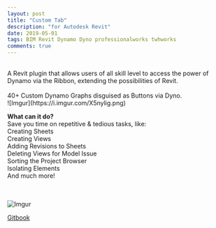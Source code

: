 ```yaml
---
layout: post
title: "Custom Tab"
description: "for Autodesk Revit"
date: 2019-05-01
tags: BIM Revit Dynamo Dyno professionalworks twhworks
comments: true
---
```

<br>
A Revit plugin that allows users of all skill level to access the power of Dynamo via the Ribbon, extending the possibilities of Revit.
<br><br>
40+ Custom Dynamo Graphs disguised as Buttons via Dyno.
<br>
![Imgur](https://i.imgur.com/X5nylig.png) 

**What can it do?**<br>
Save you time on repetitive & tedious tasks, like: 
<br>Creating Sheets
<br>Creating Views
<br>Adding Revisions to Sheets
<br>Deleting Views for Model Issue
<br>Sorting the Project Browser
<br>Isolating Elements
<br>And much more!

<br><br>
![Imgur](https://i.imgur.com/DhCtAGY.gifv)

[Gitbook](https://bates-smart.gitbook.io/bates-smart-tab/)
<br><br>
